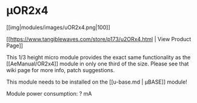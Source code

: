# µOR2x4
[[img|modules/images/uOR2x4.png|100]]

[[https://www.tangiblewaves.com/store/p173/u2ORx4.html  | View Product Page]]

This 1/3 height micro module provides the exact same functionality as the [[AeManual/OR2x4]] module in only one third of the size. Please see that wiki page for more info, patch suggestions.

This module needs to be installed on the [[u-base.md | µBASE]] module!

Module power consumption: ? mA
